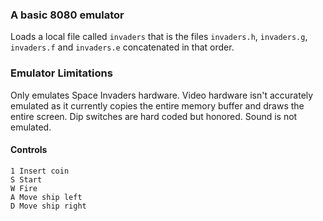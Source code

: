 ### A basic 8080 emulator

Loads a local file called `invaders` that is the files `invaders.h`, `invaders.g`, `invaders.f` and `invaders.e` concatenated in that order.

### Emulator Limitations

Only emulates Space Invaders hardware.  Video hardware isn't accurately emulated as it currently copies the entire memory buffer and draws the entire screen.  Dip switches are hard coded but honored.  Sound is not emulated.

#### Controls

    1 Insert coin
    S Start
    W Fire
    A Move ship left
    D Move ship right
